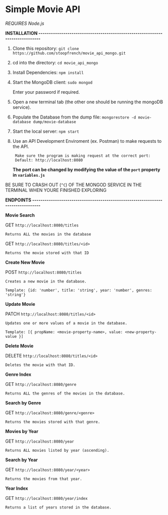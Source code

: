 # Simple Movie API

*REQUIRES Node.js*

**INSTALLATION -----------------------------------------------------------------------------**

1. Clone this repository:
	`git clone https://github.com/stoopfrench/movie_api_mongo.git`
2. cd into the directory:
	`cd movie_api_mongo`
3. Install Dependencies:
	`npm install`
4. Start the MongoDB client:
	`sudo mongod`

	Enter your password if required.
5. Open a new terminal tab (the other one should be running the mongoDB service).
6. Populate the Database from the dump file:
	`mongorestore -d movie-database dump/movie-database`
7. Start the local server:
	`npm start`
8. Use an API Development Enviroment (ex. Postman) to make requests to the API.
		
		Make sure the program is making request at the correct port:
		Default: http://localhost:8080
	**The port can be changed by modifying the value of the `port` property in `variables.js`**

BE SURE TO CRASH OUT (`^C`) OF THE MONGOD SERVICE IN THE TERMINAL WHEN YOURE FINISHED EXPLORING



**ENDPOINTS --------------------------------------------------------------------------------**

**Movie Search**

GET `http://localhost:8080/titles`
 	
 	Returns ALL the movies in the database

GET `http://localhost:8080/titles/<id>`
 	
 	Returns the movie stored with that ID

**Create New Movie**

POST `http://localhost:8080/titles`
	
	Creates a new movie in the database.
	
	Template: {id: 'number', title: 'string', year: 'number', genres: 'string'}

**Update Movie**

PATCH `http://localhost:8080/titles/<id>`
	
	Updates one or more values of a movie in the database.
	
	Template: [{ propName: <movie-property-name>, value: <new-property-value }]

**Delete Movie**

DELETE `http://localhost:8080/titles/<id>`

	Deletes the movie with that ID.

**Genre Index**

GET `http://localhost:8080/genre`
	
	Returns ALL the genres of the movies in the database.

**Search by Genre**

GET `http://localhost:8080/genre/<genre>`
	
	Returns the movies stored with that genre.

**Movies by Year**

GET `http://localhost:8080/year`
	
	Returns ALL movies listed by year (ascending).

**Search by Year**

GET `http://localhost:8080/year/<year>`
	
	Returns the movies from that year.

**Year Index**

GET `http://localhost:8080/year/index`

	Returns a list of years stored in the database.



